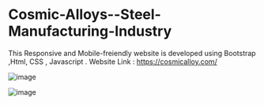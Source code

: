 # Cosmic-Alloys--Steel-Manufacturing-Industry
This Responsive and Mobile-freiendly website is developed using Bootstrap ,Html, CSS , Javascript .
Website Link : https://cosmicalloy.com/

![image](https://github.com/manimaran-14/Cosmic-Alloys--Steel-Manufacturing-Industry/assets/161288914/0bdcfc1e-3e5d-49d7-8f5b-ef80373b4bd9)

![image](https://github.com/manimaran-14/Cosmic-Alloys--Steel-Manufacturing-Industry/assets/161288914/d0736182-e86f-4e1e-adad-d7975ba51548)


